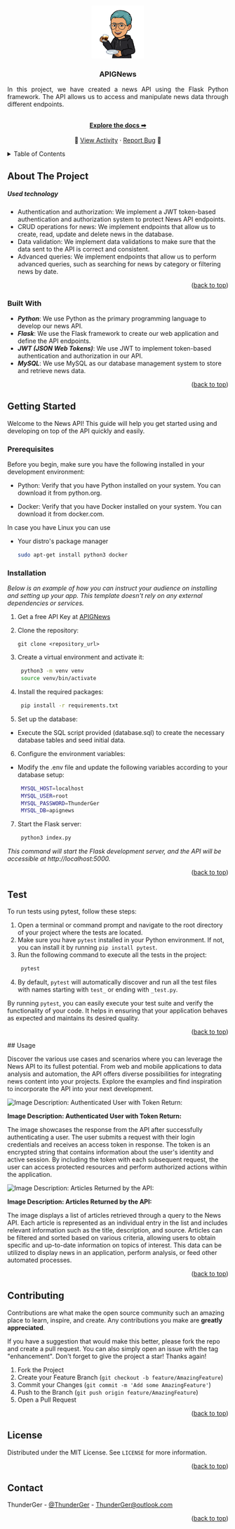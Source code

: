 
<!-- PROJECT LOGO -->
<br />
<div align="center">
  <a href="https://github.com/othneildrew/Best-README-Template">
    <img src="images/logo.webp" alt="Logo" width="120" height="120">
  </a>

  <h3 align="center">APIGNews</h3>

  <p align="center">
    <p align = "justify">
        In this project, we have created a news API using the Flask Python framework. The API allows us to access and manipulate news data through different endpoints.
    </p>
    <br />
    <a href="https://github.com/ThunderGer23/API-Gnews"><strong>Explore the docs ➡</strong></a>
    <br />
    <br /> 📂
    <a href="https://github.com/ThunderGer23/API-Gnews/activity">View Activity</a>
    ·
    <a href="https://github.com/ThunderGer23/API-Gnews/issues">Report Bug</a>
    💬
  </p>
</div>



<!-- TABLE OF CONTENTS -->
<details>
  <summary>Table of Contents</summary>
  <ol>
    <li>
      <a href="#about-the-project">About The Project</a>
      <ul>
        <li><a href="#built-with">Built With</a></li>
      </ul>
    </li>
    <li>
      <a href="#getting-started">Getting Started</a>
      <ul>
        <li><a href="#prerequisites">Prerequisites</a></li>
        <li><a href="#installation">Installation</a></li>
        <li><a href="#test">Test</a></li>
      </ul>
    </li>
    <li><a href="#usage">Usage</a></li>
    <li><a href="#contributing">Contributing</a></li>
    <li><a href="#license">License</a></li>
    <li><a href="#contact">Contact</a></li>
  </ol>
</details>



<!-- ABOUT THE PROJECT -->
## About The Project

##### **Used technology**
* Authentication and authorization: We implement a JWT token-based authentication and authorization system to protect News API endpoints.
* CRUD operations for news: We implement endpoints that allow us to create, read, update and delete news in the database.
* Data validation: We implement data validations to make sure that the data sent to the API is correct and consistent.
* Advanced queries: We implement endpoints that allow us to perform advanced queries, such as searching for news by category or filtering news by date.


<p align="right">(<a href="#about-the-project">back to top</a>)</p>



### Built With

* **_Python_**: We use Python as the primary programming language to develop our news API.
* **_Flask_**: We use the Flask framework to create our web application and define the API endpoints.
* **_JWT (JSON Web Tokens)_**: We use JWT to implement token-based authentication and authorization in our API.
* **_MySQL_**: We use MySQL as our database management system to store and retrieve news data.

<p align="right">(<a href="#about-the-project">back to top</a>)</p>



<!-- GETTING STARTED -->
## Getting Started

Welcome to the News API! This guide will help you get started using and developing on top of the API quickly and easily.

### Prerequisites

Before you begin, make sure you have the following installed in your development environment:

* Python: Verify that you have Python installed on your system. You can download it from python.org.

* Docker: Verify that you have Docker installed on your system. You can download it from docker.com.

In case you have Linux you can use

* Your distro's package manager
  ```sh
  sudo apt-get install python3 docker
  ```

### Installation

_Below is an example of how you can instruct your audience on installing and setting up your app. This template doesn't rely on any external dependencies or services._

1. Get a free API Key at [APIGNews](https://github.com/ThunderGer23/API-Gnews)
2. Clone the repository:

   ```shell
   git clone <repository_url>
3. Create a virtual environment and activate it:
   
   ```sh
    python3 -m venv venv
    source venv/bin/activate
4. Install the required packages:
   ```sh
    pip install -r requirements.txt

5. Set up the database:

* Execute the SQL script provided (database.sql) to create the necessary database tables and seed initial data.
6. Configure the environment variables:

* Modify the .env file and update the following variables according to your database setup:
   ```sh
    MYSQL_HOST=localhost
    MYSQL_USER=root
    MYSQL_PASSWORD=ThunderGer
    MYSQL_DB=apignews

7. Start the Flask server:
   ```sh
    python3 index.py
_This command will start the Flask development server, and the API will be accessible at http://localhost:5000._

<p align="right">(<a href="#about-the-project">back to top</a>)</p>

<!-- Test EXAMPLES -->
## Test

To run tests using pytest, follow these steps:

1. Open a terminal or command prompt and navigate to the root directory of your project where the tests are located.
2. Make sure you have `pytest` installed in your Python environment. If not, you can install it by running `pip install pytest`.
3. Run the following command to execute all the tests in the project:
   ```sh
    pytest
5. By default, `pytest` will automatically discover and run all the test files with names starting with `test_` or ending with `_test.py`.

By running `pytest`, you can easily execute your test suite and verify the functionality of your code. It helps in ensuring that your application behaves as expected and maintains its desired quality.

<p align="right">(<a href="#about-the-project">back to top</a>)</p>
<!-- USAGE EXAMPLES -->
## Usage

Discover the various use cases and scenarios where you can leverage the News API to its fullest potential. From web and mobile applications to data analysis and automation, the API offers diverse possibilities for integrating news content into your projects. Explore the examples and find inspiration to incorporate the API into your next development.

![Image Description: Authenticated User with Token Return:](/images/CapturaAuth.PNG)

**Image Description: Authenticated User with Token Return:**

The image showcases the response from the API after successfully authenticating a user. The user submits a request with their login credentials and receives an access token in response. The token is an encrypted string that contains information about the user's identity and active session. By including the token with each subsequent request, the user can access protected resources and perform authorized actions within the application.

![Image Description: Articles Returned by the API:](/images/CapturaArticles.PNG)

**Image Description: Articles Returned by the API:**

The image displays a list of articles retrieved through a query to the News API. Each article is represented as an individual entry in the list and includes relevant information such as the title, description, and source. Articles can be filtered and sorted based on various criteria, allowing users to obtain specific and up-to-date information on topics of interest. This data can be utilized to display news in an application, perform analysis, or feed other automated processes.

<p align="right">(<a href="#about-the-project">back to top</a>)</p>


<!-- CONTRIBUTING -->
## Contributing

Contributions are what make the open source community such an amazing place to learn, inspire, and create. Any contributions you make are **greatly appreciated**.

If you have a suggestion that would make this better, please fork the repo and create a pull request. You can also simply open an issue with the tag "enhancement".
Don't forget to give the project a star! Thanks again!

1. Fork the Project
2. Create your Feature Branch (`git checkout -b feature/AmazingFeature`)
3. Commit your Changes (`git commit -m 'Add some AmazingFeature'`)
4. Push to the Branch (`git push origin feature/AmazingFeature`)
5. Open a Pull Request

<p align="right">(<a href="#about-the-project">back to top</a>)</p>



<!-- LICENSE -->
## License

Distributed under the MIT License. See `LICENSE` for more information.

<p align="right">(<a href="#about-the-project">back to top</a>)</p>



<!-- CONTACT -->
## Contact

ThunderGer - [@ThunderGer](https://www.linkedin.com/in/thunderger/) - ThunderGer@outlook.com

<p align="right">(<a href="#about-the-project">back to top</a>)</p>
